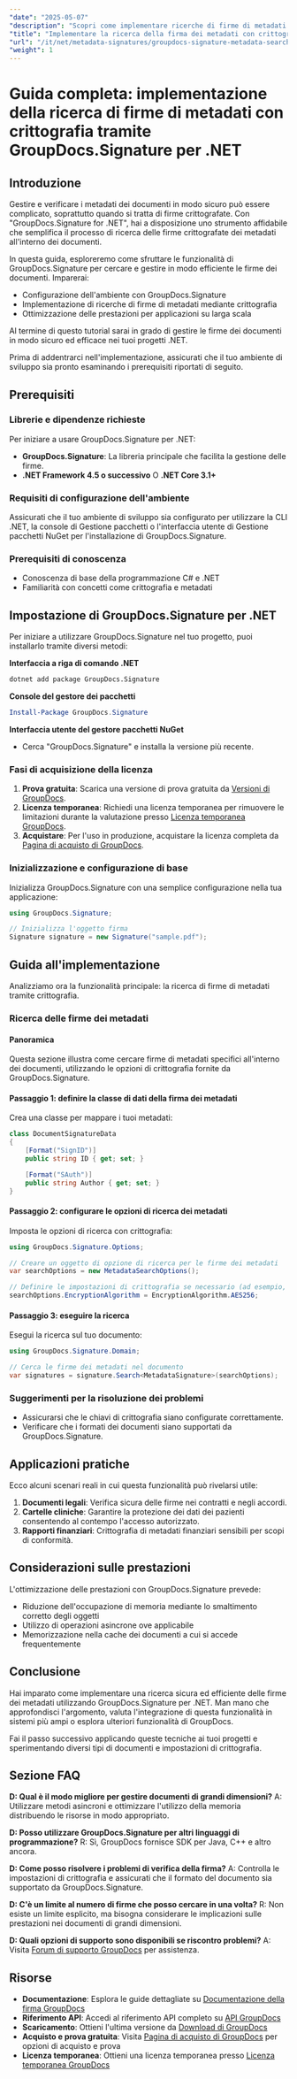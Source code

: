 ```yaml
---
"date": "2025-05-07"
"description": "Scopri come implementare ricerche di firme di metadati sicure nei tuoi progetti .NET utilizzando GroupDocs.Signature. Questa guida illustra la configurazione, le opzioni di crittografia e l'ottimizzazione delle prestazioni."
"title": "Implementare la ricerca della firma dei metadati con crittografia utilizzando GroupDocs per .NET"
"url": "/it/net/metadata-signatures/groupdocs-signature-metadata-search-encryption-net/"
"weight": 1
---
```


# Guida completa: implementazione della ricerca di firme di metadati con crittografia tramite GroupDocs.Signature per .NET

## Introduzione

Gestire e verificare i metadati dei documenti in modo sicuro può essere complicato, soprattutto quando si tratta di firme crittografate. Con "GroupDocs.Signature for .NET", hai a disposizione uno strumento affidabile che semplifica il processo di ricerca delle firme crittografate dei metadati all'interno dei documenti.

In questa guida, esploreremo come sfruttare le funzionalità di GroupDocs.Signature per cercare e gestire in modo efficiente le firme dei documenti. Imparerai:
- Configurazione dell'ambiente con GroupDocs.Signature
- Implementazione di ricerche di firme di metadati mediante crittografia
- Ottimizzazione delle prestazioni per applicazioni su larga scala

Al termine di questo tutorial sarai in grado di gestire le firme dei documenti in modo sicuro ed efficace nei tuoi progetti .NET.

Prima di addentrarci nell'implementazione, assicurati che il tuo ambiente di sviluppo sia pronto esaminando i prerequisiti riportati di seguito.

## Prerequisiti

### Librerie e dipendenze richieste
Per iniziare a usare GroupDocs.Signature per .NET:
- **GroupDocs.Signature**: La libreria principale che facilita la gestione delle firme.
- **.NET Framework 4.5 o successivo** O **.NET Core 3.1+**

### Requisiti di configurazione dell'ambiente
Assicurati che il tuo ambiente di sviluppo sia configurato per utilizzare la CLI .NET, la console di Gestione pacchetti o l'interfaccia utente di Gestione pacchetti NuGet per l'installazione di GroupDocs.Signature.

### Prerequisiti di conoscenza
- Conoscenza di base della programmazione C# e .NET
- Familiarità con concetti come crittografia e metadati

## Impostazione di GroupDocs.Signature per .NET
Per iniziare a utilizzare GroupDocs.Signature nel tuo progetto, puoi installarlo tramite diversi metodi:

**Interfaccia a riga di comando .NET**
```bash
dotnet add package GroupDocs.Signature
```

**Console del gestore dei pacchetti**
```powershell
Install-Package GroupDocs.Signature
```

**Interfaccia utente del gestore pacchetti NuGet**
- Cerca "GroupDocs.Signature" e installa la versione più recente.

### Fasi di acquisizione della licenza
1. **Prova gratuita**: Scarica una versione di prova gratuita da [Versioni di GroupDocs](https://releases.groupdocs.com/signature/net/).
2. **Licenza temporanea**: Richiedi una licenza temporanea per rimuovere le limitazioni durante la valutazione presso [Licenza temporanea GroupDocs](https://purchase.groupdocs.com/temporary-license/).
3. **Acquistare**: Per l'uso in produzione, acquistare la licenza completa da [Pagina di acquisto di GroupDocs](https://purchase.groupdocs.com/buy).

### Inizializzazione e configurazione di base
Inizializza GroupDocs.Signature con una semplice configurazione nella tua applicazione:

```csharp
using GroupDocs.Signature;

// Inizializza l'oggetto firma
Signature signature = new Signature("sample.pdf");
```

## Guida all'implementazione
Analizziamo ora la funzionalità principale: la ricerca di firme di metadati tramite crittografia.

### Ricerca delle firme dei metadati
#### Panoramica
Questa sezione illustra come cercare firme di metadati specifici all'interno dei documenti, utilizzando le opzioni di crittografia fornite da GroupDocs.Signature.

#### Passaggio 1: definire la classe di dati della firma dei metadati
Crea una classe per mappare i tuoi metadati:

```csharp
class DocumentSignatureData
{
    [Format("SignID")]
    public string ID { get; set; }

    [Format("SAuth")]
    public string Author { get; set; }
}
```

#### Passaggio 2: configurare le opzioni di ricerca dei metadati
Imposta le opzioni di ricerca con crittografia:

```csharp
using GroupDocs.Signature.Options;

// Creare un oggetto di opzione di ricerca per le firme dei metadati
var searchOptions = new MetadataSearchOptions();

// Definire le impostazioni di crittografia se necessario (ad esempio, AES256)
searchOptions.EncryptionAlgorithm = EncryptionAlgorithm.AES256;
```

#### Passaggio 3: eseguire la ricerca
Esegui la ricerca sul tuo documento:

```csharp
using GroupDocs.Signature.Domain;

// Cerca le firme dei metadati nel documento
var signatures = signature.Search<MetadataSignature>(searchOptions);
```

### Suggerimenti per la risoluzione dei problemi
- Assicurarsi che le chiavi di crittografia siano configurate correttamente.
- Verificare che i formati dei documenti siano supportati da GroupDocs.Signature.

## Applicazioni pratiche
Ecco alcuni scenari reali in cui questa funzionalità può rivelarsi utile:
1. **Documenti legali**: Verifica sicura delle firme nei contratti e negli accordi.
2. **Cartelle cliniche**: Garantire la protezione dei dati dei pazienti consentendo al contempo l'accesso autorizzato.
3. **Rapporti finanziari**: Crittografia di metadati finanziari sensibili per scopi di conformità.

## Considerazioni sulle prestazioni
L'ottimizzazione delle prestazioni con GroupDocs.Signature prevede:
- Riduzione dell'occupazione di memoria mediante lo smaltimento corretto degli oggetti
- Utilizzo di operazioni asincrone ove applicabile
- Memorizzazione nella cache dei documenti a cui si accede frequentemente

## Conclusione
Hai imparato come implementare una ricerca sicura ed efficiente delle firme dei metadati utilizzando GroupDocs.Signature per .NET. Man mano che approfondisci l'argomento, valuta l'integrazione di questa funzionalità in sistemi più ampi o esplora ulteriori funzionalità di GroupDocs.

Fai il passo successivo applicando queste tecniche ai tuoi progetti e sperimentando diversi tipi di documenti e impostazioni di crittografia.

## Sezione FAQ
**D: Qual è il modo migliore per gestire documenti di grandi dimensioni?**
A: Utilizzare metodi asincroni e ottimizzare l'utilizzo della memoria distribuendo le risorse in modo appropriato.

**D: Posso utilizzare GroupDocs.Signature per altri linguaggi di programmazione?**
R: Sì, GroupDocs fornisce SDK per Java, C++ e altro ancora.

**D: Come posso risolvere i problemi di verifica della firma?**
A: Controlla le impostazioni di crittografia e assicurati che il formato del documento sia supportato da GroupDocs.Signature.

**D: C'è un limite al numero di firme che posso cercare in una volta?**
R: Non esiste un limite esplicito, ma bisogna considerare le implicazioni sulle prestazioni nei documenti di grandi dimensioni.

**D: Quali opzioni di supporto sono disponibili se riscontro problemi?**
A: Visita [Forum di supporto GroupDocs](https://forum.groupdocs.com/c/signature/) per assistenza.

## Risorse
- **Documentazione**: Esplora le guide dettagliate su [Documentazione della firma GroupDocs](https://docs.groupdocs.com/signature/net/)
- **Riferimento API**: Accedi al riferimento API completo su [API GroupDocs](https://reference.groupdocs.com/signature/net/)
- **Scaricamento**: Ottieni l'ultima versione da [Download di GroupDocs](https://releases.groupdocs.com/signature/net/)
- **Acquisto e prova gratuita**: Visita [Pagina di acquisto di GroupDocs](https://purchase.groupdocs.com/buy) per opzioni di acquisto e prova
- **Licenza temporanea**: Ottieni una licenza temporanea presso [Licenza temporanea GroupDocs](https://purchase.groupdocs.com/temporary-license/)